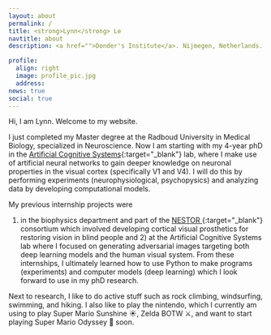 ```yaml
---
layout: about
permalink: /
title: <strong>Lynn</strong> Le
navtitle: about
description: <a href="">Donder's Institute</a>. Nijmegen, Netherlands.

profile:
  align: right
  image: profile_pic.jpg
  address:
news: true
social: true
---
```


Hi, I am Lynn. Welcome to my website. 

I just completed my Master degree at the Radboud University in Medical Biology, specialized in Neuroscience. 
Now I am starting with my 4-year phD in the [Artificial Cognitive Systems](https://artcogsys.com){:target="\_blank"}  lab, where I make use of artificial neural networks to gain deeper 
knowledge on neuronal properties in the visual cortex (specifically V1 and V4). I will do this by performing experiments (neurophysiological, psychopysics) and analyzing data by developing computational models. 

My previous internship projects were 
1) in the biophysics department and part of the [NESTOR ](https://nestor-sight.com/){:target="\_blank"} consortium which involved developing cortical visual prosthetics for restoring vision in blind people
and 2) at the Artificial Cognitive Systems lab where I focused on generating adversarial images targeting both deep learning models and the human visual system. From these internships, I ultimately learned how to use Python to make programs (experiments) and computer models (deep learning) which I look forward to use in my phD research. 

Next to research, I like to do active stuff such as rock climbing, windsurfing, swimming, and hiking. I also like to play the nintendo, which I currently am using to play Super Mario Sunshine ☀️, Zelda BOTW ⚔️, and want to start playing Super Mario Odyssey 🍉 soon. 

